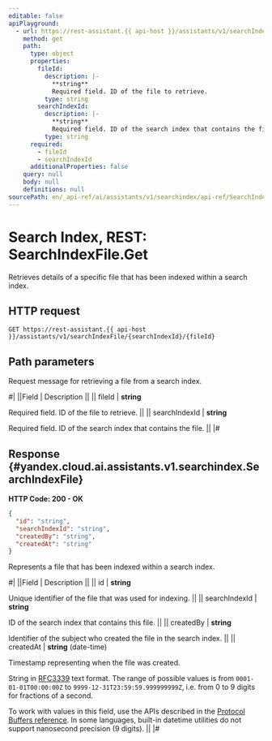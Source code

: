 ```yaml
---
editable: false
apiPlayground:
  - url: https://rest-assistant.{{ api-host }}/assistants/v1/searchIndexFile/{searchIndexId}/{fileId}
    method: get
    path:
      type: object
      properties:
        fileId:
          description: |-
            **string**
            Required field. ID of the file to retrieve.
          type: string
        searchIndexId:
          description: |-
            **string**
            Required field. ID of the search index that contains the file.
          type: string
      required:
        - fileId
        - searchIndexId
      additionalProperties: false
    query: null
    body: null
    definitions: null
sourcePath: en/_api-ref/ai/assistants/v1/searchindex/api-ref/SearchIndexFile/get.md
---
```


# Search Index, REST: SearchIndexFile.Get

Retrieves details of a specific file that has been indexed within a search index.

## HTTP request

```
GET https://rest-assistant.{{ api-host }}/assistants/v1/searchIndexFile/{searchIndexId}/{fileId}
```

## Path parameters

Request message for retrieving a file from a search index.

#|
||Field | Description ||
|| fileId | **string**

Required field. ID of the file to retrieve. ||
|| searchIndexId | **string**

Required field. ID of the search index that contains the file. ||
|#

## Response {#yandex.cloud.ai.assistants.v1.searchindex.SearchIndexFile}

**HTTP Code: 200 - OK**

```json
{
  "id": "string",
  "searchIndexId": "string",
  "createdBy": "string",
  "createdAt": "string"
}
```

Represents a file that has been indexed within a search index.

#|
||Field | Description ||
|| id | **string**

Unique identifier of the file that was used for indexing. ||
|| searchIndexId | **string**

ID of the search index that contains this file. ||
|| createdBy | **string**

Identifier of the subject who created the file in the search index. ||
|| createdAt | **string** (date-time)

Timestamp representing when the file was created.

String in [RFC3339](https://www.ietf.org/rfc/rfc3339.txt) text format. The range of possible values is from
`0001-01-01T00:00:00Z` to `9999-12-31T23:59:59.999999999Z`, i.e. from 0 to 9 digits for fractions of a second.

To work with values in this field, use the APIs described in the
[Protocol Buffers reference](https://developers.google.com/protocol-buffers/docs/reference/overview).
In some languages, built-in datetime utilities do not support nanosecond precision (9 digits). ||
|#